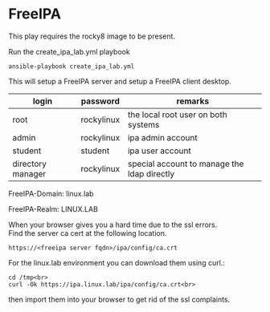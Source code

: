 # FreeIPA

This play requires the rocky8 image to be present.

Run the create_ipa_lab.yml playbook
```
ansible-playbook create_ipa_lab.yml
```

This will setup a FreeIPA server and setup a FreeIPA client desktop.

login | password | remarks
---|---|---
root|rockylinux|the local root user on both systems
admin|rockylinux|ipa admin account
student|student|ipa user account
directory manager|rockylinux|special account to manage the ldap directly

FreeIPA-Domain: linux.lab

FreeIPA-Realm: LINUX.LAB

When your browser gives you a hard time due to the ssl errors.<br>
Find the server ca cert at the following location.<br>
```
https://<freeipa server fqdn>/ipa/config/ca.crt
```
For the linux.lab environment you can download them using curl.:
```
cd /tmp<br>
curl -Ok https://ipa.linux.lab/ipa/config/ca.crt<br>
```
then import them into your browser to get rid of the ssl complaints.<br>
